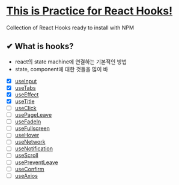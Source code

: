 # [This is Practice for React Hooks!](https://ko.legacy.reactjs.org/docs/hooks-intro.html)

Collection of React Hooks ready to install with NPM

## ✔ What is hooks?
- react의 state machine에 연결하는 기본적인 방법
- state, component에 대한 것들을 많이 바

- [x] [useInput]()
- [x] [useTabs]()
- [x] [useEffect]()
- [x] [useTitle]()
- [ ] [useClick]()
- [ ] [usePageLeave]()
- [ ] [useFadeIn]()
- [ ] [useFullscreen]()
- [ ] [useHover]()
- [ ] [useNetwork]()
- [ ] [useNotification]()
- [ ] [useScroll]()
- [ ] [usePreventLeave]()
- [ ] [useConfirm]()
- [ ] [useAxios]()